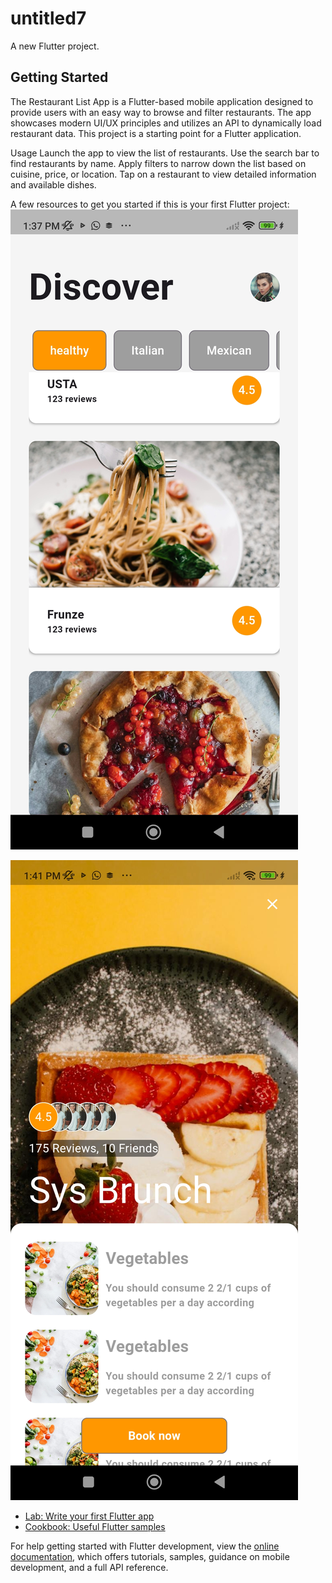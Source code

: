 # untitled7

A new Flutter project.
 ## Getting Started
The Restaurant List App is a Flutter-based mobile application designed to provide users with an easy way to browse and filter restaurants. The app showcases modern UI/UX principles and utilizes an API to dynamically load restaurant data.
This project is a starting point for a Flutter application.

Usage
Launch the app to view the list of restaurants.
Use the search bar to find restaurants by name.
Apply filters to narrow down the list based on cuisine, price, or location.
Tap on a restaurant to view detailed information and available dishes.

A few resources to get you started if this is your first Flutter project:
![Screenshot 1](screens/1.jpg)

![Screenshot 1](screens/2.jpg)

- [Lab: Write your first Flutter app](https://docs.flutter.dev/get-started/codelab)
- [Cookbook: Useful Flutter samples](https://docs.flutter.dev/cookbook)

For help getting started with Flutter development, view the
[online documentation](https://docs.flutter.dev/), which offers tutorials,
samples, guidance on mobile development, and a full API reference.
